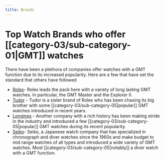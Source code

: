 ```yaml
---
title: Brands
---
```

# Top Watch Brands who offer [[category-03/sub-category-01|GMT]] watches

There have been a plethora of companies offer watches with a GMT function due to its increased popularity. Here are a few that have set the standard that others have followed

*  [Rolex](https://www.rolex.com/en-us/watches)- Rolex leads the pack here with a variety of long lasting GMT watches. In particular, the GMT Master and the Explorer II.
* [Tudor](https://www.tudorwatch.com/en) - Tudor is a sister brand of Rolex who has been chasing its big brother with some [[category-03/sub-category-05|popular]] GMT watches introduced in recent years.
* [Longines](https://www.longines.com/en-us/) - Another company with a rich history has been making stride in the industry and introduced a few [[category-03/sub-category-05|popular]] GMT watches during its recent popularity.
*  [Seiko](https://seikousa.com/?srsltid=AfmBOor3xLv1-q7Uy1Sg44uCPll2_DqXz68YSN2OPWLhVfY-ok0WB6Fc)- Seiko, a Japanese watch company that has specialized in chronograph and diver watches since the 1960s and make budget to mid range watches of all types and introduced a wide variety of GMT watches. Most [[category-03/sub-category-05|notably]] a diver watch with a GMT function.


